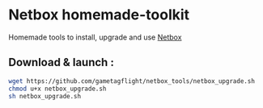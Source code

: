 # Netbox homemade-toolkit
Homemade tools to install, upgrade and use [Netbox](https://github.com/netbox-community/netbox)

## Download & launch : 

```bash
wget https://github.com/gametagflight/netbox_tools/netbox_upgrade.sh
chmod u+x netbox_upgrade.sh
sh netbox_upgrade.sh
